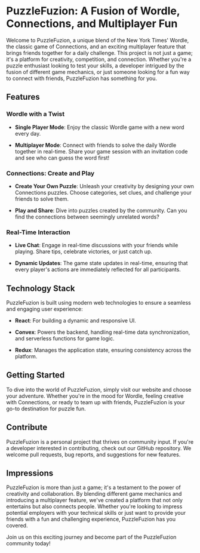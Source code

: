 # PuzzleFuzion: A Fusion of Wordle, Connections, and Multiplayer Fun


Welcome to PuzzleFuzion, a unique blend of the New York Times' Wordle, the classic game of Connections, and an exciting multiplayer feature that brings friends together for a daily challenge. This project is not just a game; it's a platform for creativity, competition, and connection. Whether you're a puzzle enthusiast looking to test your skills, a developer intrigued by the fusion of different game mechanics, or just someone looking for a fun way to connect with friends, PuzzleFuzion has something for you.

## Features


### Wordle with a Twist


- **Single Player Mode**: Enjoy the classic Wordle game with a new word every day.

- **Multiplayer Mode**: Connect with friends to solve the daily Wordle together in real-time. Share your game session with an invitation code and see who can guess the word first!


### Connections: Create and Play


- **Create Your Own Puzzle**: Unleash your creativity by designing your own Connections puzzles. Choose categories, set clues, and challenge your friends to solve them.


- **Play and Share**: Dive into puzzles created by the community. Can you find the connections between seemingly unrelated words?


### Real-Time Interaction


- **Live Chat**: Engage in real-time discussions with your friends while playing. Share tips, celebrate victories, or just catch up.


- **Dynamic Updates**: The game state updates in real-time, ensuring that every player's actions are immediately reflected for all participants.



## Technology Stack


PuzzleFuzion is built using modern web technologies to ensure a seamless and engaging user experience:


- **React**: For building a dynamic and responsive UI.

- **Convex**: Powers the backend, handling real-time data synchronization, and serverless functions for game logic.

- **Redux**: Manages the application state, ensuring consistency across the platform.



## Getting Started


To dive into the world of PuzzleFuzion, simply visit our website and choose your adventure. Whether you're in the mood for Wordle, feeling creative with Connections, or ready to team up with friends, PuzzleFuzion is your go-to destination for puzzle fun.


## Contribute


PuzzleFuzion is a personal project that thrives on community input. If you're a developer interested in contributing, check out our GitHub repository. We welcome pull requests, bug reports, and suggestions for new features.


## Impressions


PuzzleFuzion is more than just a game; it's a testament to the power of creativity and collaboration. By blending different game mechanics and introducing a multiplayer feature, we've created a platform that not only entertains but also connects people. Whether you're looking to impress potential employers with your technical skills or just want to provide your friends with a fun and challenging experience, PuzzleFuzion has you covered.


Join us on this exciting journey and become part of the PuzzleFuzion community today!